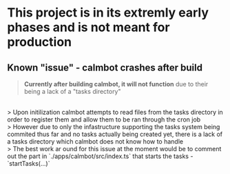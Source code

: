 # This project is in its extremly early phases and is not meant for production 

## Known "issue" - calmbot crashes after build 
> **Currently after building calmbot, it will not function** due to their being a lack of a "tasks directory" 
<br>
> Upon initilization calmbot attempts to read files from the tasks directory in order to register them and allow them to be ran through the cron job 
<br>
> However due to only the infastructure supporting the tasks system being commited thus far and no tasks actually being created yet, there is a lack of a tasks directory which calmbot does not know how to handle 
<br>
> The best work ar ound for this issue at the moment would be to comment out the part in `./apps/calmbot/src/index.ts` that starts the tasks - `startTasks(...)`
